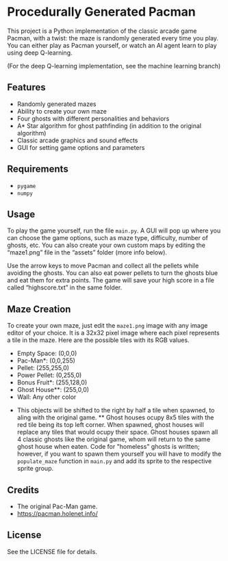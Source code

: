 # Procedurally Generated Pacman
This project is a Python implementation of the classic arcade game Pacman, with a twist: the maze 
is randomly generated every time you play. You can either play as Pacman yourself, or watch an AI agent 
learn to play using deep Q-learning.

(For the deep Q-learning implementation, see the machine learning branch)

## Features
- Randomly generated mazes
- Ability to create your own maze
- Four ghosts with different personalities and behaviors
- A* Star algorithm for ghost pathfinding (in addition to the original algorithm)
- Classic arcade graphics and sound effects
- GUI for setting game options and parameters

## Requirements
- `pygame`
- `numpy`

## Usage
To play the game yourself, run the file `main.py`. A GUI will pop up where you can choose the game options, such as maze type,
difficulty, number of ghosts, etc. You can also create your own custom maps by editing the “maze1.png” file in the “assets” folder (more info below). 

Use the arrow keys to move Pacman and collect all the pellets while avoiding the ghosts. You can also eat power pellets to turn the ghosts blue and eat
them for extra points. The game will save your high score in a file called “highscore.txt” in the same folder.

## Maze Creation
To create your own maze, just edit the `maze1.png` image with any image editor of your choice.
It is a 32x32 pixel image where each pixel represents a tile in the maze. Here are the possible tiles with its RGB values.

- Empty Space: (0,0,0)
- Pac-Man*: (0,0,255)
- Pellet: (255,255,0)
- Power Pellet: (0,255,0)
- Bonus Fruit*: (255,128,0)
- Ghost House**: (255,0,0)
- Wall: Any other color

* This objects will be shifted to the right by half a tile when spawned, to aling with the original game.
** Ghost houses ocupy 8x5 tiles with the red tile being its top left corner. When spawned, ghost houses will replace any tiles that would ocupy their space. 
Ghost houses spawn all 4 classic ghosts like the original game, whom will return to the same ghost house when eaten. Code for "homeless" ghosts is written;
however, if you want to spawn them yourself you will have to modify the `populate_maze` function in `main.py` and add its sprite to the respective sprite group.

## Credits
- The original Pac-Man game.
- https://pacman.holenet.info/

## License
See the LICENSE file for details.
